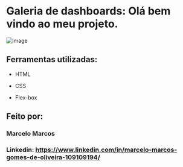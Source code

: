 # Galeria de dashboards: Olá bem vindo ao meu projeto.

![image](https://www.flickr.com/gp/200691548@N03/9A14b358Q4)


## Ferramentas utilizadas:

* HTML

* CSS

* Flex-box

## Feito por:

### Marcelo Marcos

### Linkedin: https://www.linkedin.com/in/marcelo-marcos-gomes-de-oliveira-109109194/
